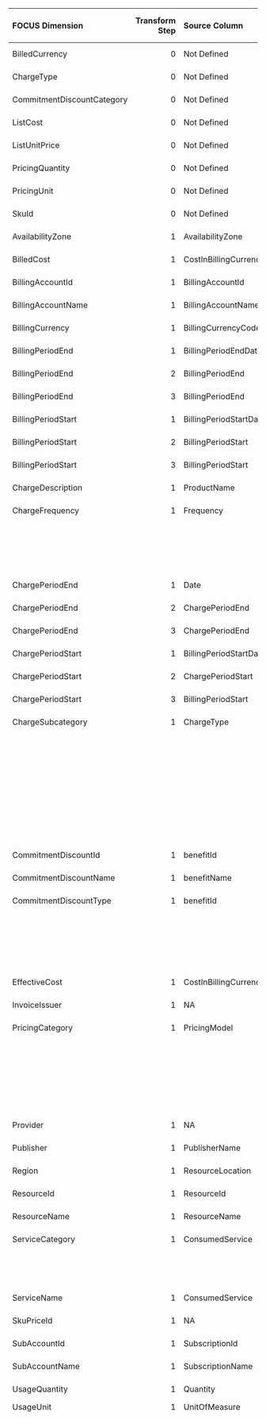 | FOCUS Dimension            |   Transform Step | Source Column          | Source Column Type   | Transform Type      | Filters/Process/Etc.                                                                         |
|:---------------------------|-----------------:|:-----------------------|:---------------------|:--------------------|:---------------------------------------------------------------------------------------------|
| BilledCurrency             |                0 | Not Defined            | Not Defined          | Not Defined         | Not Defined                                                                                  |
| ChargeType                 |                0 | Not Defined            | Not Defined          | Not Defined         | Not Defined                                                                                  |
| CommitmentDiscountCategory |                0 | Not Defined            | Not Defined          | Not Defined         | Not Defined                                                                                  |
| ListCost                   |                0 | Not Defined            | Not Defined          | Not Defined         | Not Defined                                                                                  |
| ListUnitPrice              |                0 | Not Defined            | Not Defined          | Not Defined         | Not Defined                                                                                  |
| PricingQuantity            |                0 | Not Defined            | Not Defined          | Not Defined         | Not Defined                                                                                  |
| PricingUnit                |                0 | Not Defined            | Not Defined          | Not Defined         | Not Defined                                                                                  |
| SkuId                      |                0 | Not Defined            | Not Defined          | Not Defined         | Not Defined                                                                                  |
| AvailabilityZone           |                1 | AvailabilityZone       | Not Defined          | RENAME_COLUMN       |                                                                                              |
| BilledCost                 |                1 | CostInBillingCurrency  | Not Defined          | RENAME_COLUMN       |                                                                                              |
| BillingAccountId           |                1 | BillingAccountId       | Not Defined          | RENAME_COLUMN       |                                                                                              |
| BillingAccountName         |                1 | BillingAccountName     | Not Defined          | RENAME_COLUMN       |                                                                                              |
| BillingCurrency            |                1 | BillingCurrencyCode    | Not Defined          | RENAME_COLUMN       |                                                                                              |
| BillingPeriodEnd           |                1 | BillingPeriodEndDate   | Not Defined          | PARSE_DATETIME      | %m/%d/%Y                                                                                     |
| BillingPeriodEnd           |                2 | BillingPeriodEnd       | Not Defined          | ASSIGN_UTC_TIMEZONE |                                                                                              |
| BillingPeriodEnd           |                3 | BillingPeriodEnd       | Not Defined          | RENAME_COLUMN       |                                                                                              |
| BillingPeriodStart         |                1 | BillingPeriodStartDate | Not Defined          | PARSE_DATETIME      | %m/%d/%Y                                                                                     |
| BillingPeriodStart         |                2 | BillingPeriodStart     | Not Defined          | ASSIGN_UTC_TIMEZONE |                                                                                              |
| BillingPeriodStart         |                3 | BillingPeriodStart     | Not Defined          | RENAME_COLUMN       |                                                                                              |
| ChargeDescription          |                1 | ProductName            | Not Defined          | RENAME_COLUMN       |                                                                                              |
| ChargeFrequency            |                1 | Frequency              | Not Defined          | SQL_CONDITION       | conditions:                                                                                  |
|                            |                  |                        |                      |                     | - WHEN Frequency = 'OneTime' THEN 'One-Time'                                                 |
|                            |                  |                        |                      |                     | - WHEN Frequency = 'Recurring' THEN 'Recurring'                                              |
|                            |                  |                        |                      |                     | - WHEN Frequency = 'UsageBased' THEN 'Usage-Based'                                           |
|                            |                  |                        |                      |                     | default_value: '''Other'''                                                                   |
| ChargePeriodEnd            |                1 | Date                   | Not Defined          | PARSE_DATETIME      | %m/%d/%Y                                                                                     |
| ChargePeriodEnd            |                2 | ChargePeriodEnd        | Not Defined          | ASSIGN_UTC_TIMEZONE |                                                                                              |
| ChargePeriodEnd            |                3 | ChargePeriodEnd        | Not Defined          | RENAME_COLUMN       |                                                                                              |
| ChargePeriodStart          |                1 | BillingPeriodStartDate | Not Defined          | PARSE_DATETIME      | %m/%d/%Y                                                                                     |
| ChargePeriodStart          |                2 | ChargePeriodStart      | Not Defined          | ASSIGN_UTC_TIMEZONE |                                                                                              |
| ChargePeriodStart          |                3 | BillingPeriodStart     | Not Defined          | RENAME_COLUMN       |                                                                                              |
| ChargeSubcategory          |                1 | ChargeType             | Not Defined          | SQL_CONDITION       | conditions:                                                                                  |
|                            |                  |                        |                      |                     | - WHEN ChargeType = 'Usage' AND PricingModel = 'Reservation' OR PricingModel = 'SavingsPlan' |
|                            |                  |                        |                      |                     |   THEN 'Used Commitment'                                                                     |
|                            |                  |                        |                      |                     | - WHEN PricingModel = 'UnusedReservation' OR PricingModel = 'UnusedSavingsPlan' THEN         |
|                            |                  |                        |                      |                     |   'Unused Commitment'                                                                        |
|                            |                  |                        |                      |                     | - WHEN ChargeType = 'Refund' THEN 'Refund'                                                   |
|                            |                  |                        |                      |                     | - WHEN ChargeType = 'RoundingAdjustment' THEN 'Rounding Error'                               |
|                            |                  |                        |                      |                     | default_value: '''Other'''                                                                   |
| CommitmentDiscountId       |                1 | benefitId              | Not Defined          | RENAME_COLUMN       |                                                                                              |
| CommitmentDiscountName     |                1 | benefitName            | Not Defined          | RENAME_COLUMN       |                                                                                              |
| CommitmentDiscountType     |                1 | benefitId              | Not Defined          | SQL_CONDITION       | conditions:                                                                                  |
|                            |                  |                        |                      |                     | - WHEN LOWER(benefitId) LIKE '%/microsoft.capacity/%' THEN 'Reservation'                     |
|                            |                  |                        |                      |                     | - WHEN LOWER(benefitId) LIKE '%/microsoft.billingbenefits/%' THEN 'Savings Plan'             |
|                            |                  |                        |                      |                     | default_value: 'NULL'                                                                        |
| EffectiveCost              |                1 | CostInBillingCurrency  | Not Defined          | RENAME_COLUMN       |                                                                                              |
| InvoiceIssuer              |                1 | NA                     | Not Defined          | ASSIGN_STATIC_VALUE | static_value: Microsoft                                                                      |
| PricingCategory            |                1 | PricingModel           | Not Defined          | SQL_CONDITION       | conditions:                                                                                  |
|                            |                  |                        |                      |                     | - WHEN PricingModel = 'OnDemand' THEN 'On-Demand'                                            |
|                            |                  |                        |                      |                     | - WHEN PricingModel = 'Spot' THEN 'Dynamic'                                                  |
|                            |                  |                        |                      |                     | - WHEN PricingModel = 'Reservation' OR PricingModel = 'Savings Plans' THEN 'Commitment       |
|                            |                  |                        |                      |                     |   Discount'                                                                                  |
|                            |                  |                        |                      |                     | default_value: '''Other'''                                                                   |
| Provider                   |                1 | NA                     | Not Defined          | ASSIGN_STATIC_VALUE | static_value: Azure                                                                          |
| Publisher                  |                1 | PublisherName          | Not Defined          | RENAME_COLUMN       |                                                                                              |
| Region                     |                1 | ResourceLocation       | Not Defined          | RENAME_COLUMN       |                                                                                              |
| ResourceId                 |                1 | ResourceId             | Not Defined          | RENAME_COLUMN       |                                                                                              |
| ResourceName               |                1 | ResourceName           | Not Defined          | RENAME_COLUMN       |                                                                                              |
| ServiceCategory            |                1 | ConsumedService        | Not Defined          | LOOKUP              | destination_value: ServiceCategory                                                           |
|                            |                  |                        |                      |                     | reference_dataset_path: conversion_configs/azure/mapping_files/azure_category_mapping.csv    |
|                            |                  |                        |                      |                     | source_value: ConsumedService                                                                |
| ServiceName                |                1 | ConsumedService        | Not Defined          | RENAME_COLUMN       |                                                                                              |
| SkuPriceId                 |                1 | NA                     | Not Defined          | ASSIGN_STATIC_VALUE | static_value: null                                                                           |
| SubAccountId               |                1 | SubscriptionId         | Not Defined          | RENAME_COLUMN       |                                                                                              |
| SubAccountName             |                1 | SubscriptionName       | Not Defined          | RENAME_COLUMN       |                                                                                              |
| UsageQuantity              |                1 | Quantity               | Not Defined          | RENAME_COLUMN       |                                                                                              |
| UsageUnit                  |                1 | UnitOfMeasure          | string               | MAP_VALUES          | default_value: Units                                                                         |
|                            |                  |                        |                      |                     | value_list:                                                                                  |
|                            |                  |                        |                      |                     | - key: 1                                                                                     |
|                            |                  |                        |                      |                     |   value: Units                                                                               |
|                            |                  |                        |                      |                     | - key: 1 /Day                                                                                |
|                            |                  |                        |                      |                     |   value: Units/Day                                                                           |
|                            |                  |                        |                      |                     | - key: 1 /Hour                                                                               |
|                            |                  |                        |                      |                     |   value: Units/Hour                                                                          |
|                            |                  |                        |                      |                     | - key: 1 /Month                                                                              |
|                            |                  |                        |                      |                     |   value: Units/Month                                                                         |
|                            |                  |                        |                      |                     | - key: 1 /Year                                                                               |
|                            |                  |                        |                      |                     |   value: Units/Year                                                                          |
|                            |                  |                        |                      |                     | - key: 1 1 Hour                                                                              |
|                            |                  |                        |                      |                     |   value: Hours                                                                               |
|                            |                  |                        |                      |                     | - key: 1 Agents                                                                              |
|                            |                  |                        |                      |                     |   value: Agents                                                                              |
|                            |                  |                        |                      |                     | - key: 1 Annual Domain                                                                       |
|                            |                  |                        |                      |                     |   value: Domains/Year                                                                        |
|                            |                  |                        |                      |                     | - key: 1 Annual Domains                                                                      |
|                            |                  |                        |                      |                     |   value: Domains/Year                                                                        |
|                            |                  |                        |                      |                     | - key: 1 Annual Subscriptions                                                                |
|                            |                  |                        |                      |                     |   value: Subscriptions/Year                                                                  |
|                            |                  |                        |                      |                     | - key: 1 Border Routers                                                                      |
|                            |                  |                        |                      |                     |   value: Routers                                                                             |
|                            |                  |                        |                      |                     | - key: 1 Certificate                                                                         |
|                            |                  |                        |                      |                     |   value: Certificates                                                                        |
|                            |                  |                        |                      |                     | - key: 1 Concurrent DVC                                                                      |
|                            |                  |                        |                      |                     |   value: Configurations                                                                      |
|                            |                  |                        |                      |                     | - key: 1 Connection                                                                          |
|                            |                  |                        |                      |                     |   value: Connections                                                                         |
|                            |                  |                        |                      |                     | - key: 1 Connections                                                                         |
|                            |                  |                        |                      |                     |   value: Connections                                                                         |
|                            |                  |                        |                      |                     | - key: 1 Content Hours                                                                       |
|                            |                  |                        |                      |                     |   value: Hours                                                                               |
|                            |                  |                        |                      |                     | - key: 1 Cubic Meter/Month                                                                   |
|                            |                  |                        |                      |                     |   value: Cubic Meters/Month                                                                  |
|                            |                  |                        |                      |                     | - key: 1 Daily App                                                                           |
|                            |                  |                        |                      |                     |   value: Apps/Day                                                                            |
|                            |                  |                        |                      |                     | - key: 1 Daily Connection                                                                    |
|                            |                  |                        |                      |                     |   value: Connections/Day                                                                     |
|                            |                  |                        |                      |                     | - key: 1 Daily Connections                                                                   |
|                            |                  |                        |                      |                     |   value: Connections/Day                                                                     |
|                            |                  |                        |                      |                     | - key: 1 Daily Pack                                                                          |
|                            |                  |                        |                      |                     |   value: Packs/Day                                                                           |
|                            |                  |                        |                      |                     | - key: 1 Daily Reserved Unit                                                                 |
|                            |                  |                        |                      |                     |   value: Units/Day                                                                           |
|                            |                  |                        |                      |                     | - key: 1 Daily Reserved Units                                                                |
|                            |                  |                        |                      |                     |   value: Units/Day                                                                           |
|                            |                  |                        |                      |                     | - key: 1 Daily Unit                                                                          |
|                            |                  |                        |                      |                     |   value: Units/Day                                                                           |
|                            |                  |                        |                      |                     | - key: 1 Daily Units                                                                         |
|                            |                  |                        |                      |                     |   value: Units/Day                                                                           |
|                            |                  |                        |                      |                     | - key: 1 Daily User                                                                          |
|                            |                  |                        |                      |                     |   value: Users/Day                                                                           |
|                            |                  |                        |                      |                     | - key: 1 Database Unit                                                                       |
|                            |                  |                        |                      |                     |   value: Units                                                                               |
|                            |                  |                        |                      |                     | - key: 1 Database Units (DU)                                                                 |
|                            |                  |                        |                      |                     |   value: Units                                                                               |
|                            |                  |                        |                      |                     | - key: 1 Day                                                                                 |
|                            |                  |                        |                      |                     |   value: Days                                                                                |
|                            |                  |                        |                      |                     | - key: 1 Days                                                                                |
|                            |                  |                        |                      |                     |   value: Days                                                                                |
|                            |                  |                        |                      |                     | - key: 1 Device                                                                              |
|                            |                  |                        |                      |                     |   value: Devices                                                                             |
|                            |                  |                        |                      |                     | - key: 1 Devices                                                                             |
|                            |                  |                        |                      |                     |   value: Devices                                                                             |
|                            |                  |                        |                      |                     | - key: 1 Executions                                                                          |
|                            |                  |                        |                      |                     |   value: Executions                                                                          |
|                            |                  |                        |                      |                     | - key: 1 GB                                                                                  |
|                            |                  |                        |                      |                     |   value: GB                                                                                  |
|                            |                  |                        |                      |                     | - key: 1 GB Hour                                                                             |
|                            |                  |                        |                      |                     |   value: GB Hours                                                                            |
|                            |                  |                        |                      |                     | - key: 1 GB Second                                                                           |
|                            |                  |                        |                      |                     |   value: GB Seconds                                                                          |
|                            |                  |                        |                      |                     | - key: 1 GB/Hour                                                                             |
|                            |                  |                        |                      |                     |   value: GB/Hour                                                                             |
|                            |                  |                        |                      |                     | - key: 1 GB/Month                                                                            |
|                            |                  |                        |                      |                     |   value: GB/Month                                                                            |
|                            |                  |                        |                      |                     | - key: 1 GiB Hour                                                                            |
|                            |                  |                        |                      |                     |   value: GiB Hours                                                                           |
|                            |                  |                        |                      |                     | - key: 1 GiB/Day                                                                             |
|                            |                  |                        |                      |                     |   value: GiB/Day                                                                             |
|                            |                  |                        |                      |                     | - key: 1 GiB/Hour                                                                            |
|                            |                  |                        |                      |                     |   value: GiB/Hour                                                                            |
|                            |                  |                        |                      |                     | - key: 1 GiB/Month                                                                           |
|                            |                  |                        |                      |                     |   value: GiB/Month                                                                           |
|                            |                  |                        |                      |                     | - key: 1 Hour                                                                                |
|                            |                  |                        |                      |                     |   value: Hours                                                                               |
|                            |                  |                        |                      |                     | - key: 1 Hourly Connection                                                                   |
|                            |                  |                        |                      |                     |   value: Connections/Hour                                                                    |
|                            |                  |                        |                      |                     | - key: 1 Hourly Unit                                                                         |
|                            |                  |                        |                      |                     |   value: Units/Hour                                                                          |
|                            |                  |                        |                      |                     | - key: 1 Hourly Units                                                                        |
|                            |                  |                        |                      |                     |   value: Units/Hour                                                                          |
|                            |                  |                        |                      |                     | - key: 1 Hours                                                                               |
|                            |                  |                        |                      |                     |   value: Hours                                                                               |
|                            |                  |                        |                      |                     | - key: 1 Key                                                                                 |
|                            |                  |                        |                      |                     |   value: Keys                                                                                |
|                            |                  |                        |                      |                     | - key: 1 Key Use                                                                             |
|                            |                  |                        |                      |                     |   value: Keys                                                                                |
|                            |                  |                        |                      |                     | - key: 1 MB                                                                                  |
|                            |                  |                        |                      |                     |   value: MB                                                                                  |
|                            |                  |                        |                      |                     | - key: 1 Maps                                                                                |
|                            |                  |                        |                      |                     |   value: Maps                                                                                |
|                            |                  |                        |                      |                     | - key: 1 Messaging Unit                                                                      |
|                            |                  |                        |                      |                     |   value: Units                                                                               |
|                            |                  |                        |                      |                     | - key: 1 Minute                                                                              |
|                            |                  |                        |                      |                     |   value: Minutes                                                                             |
|                            |                  |                        |                      |                     | - key: 1 Month                                                                               |
|                            |                  |                        |                      |                     |   value: Months                                                                              |
|                            |                  |                        |                      |                     | - key: 1 Named Users                                                                         |
|                            |                  |                        |                      |                     |   value: Users                                                                               |
|                            |                  |                        |                      |                     | - key: 1 Node                                                                                |
|                            |                  |                        |                      |                     |   value: Nodes                                                                               |
|                            |                  |                        |                      |                     | - key: 1 Nodes                                                                               |
|                            |                  |                        |                      |                     |   value: Nodes                                                                               |
|                            |                  |                        |                      |                     | - key: 1 PB/Hour                                                                             |
|                            |                  |                        |                      |                     |   value: PB/Hour                                                                             |
|                            |                  |                        |                      |                     | - key: 1 PiB/Hour                                                                            |
|                            |                  |                        |                      |                     |   value: PiB/Hour                                                                            |
|                            |                  |                        |                      |                     | - key: 1 Pipeline                                                                            |
|                            |                  |                        |                      |                     |   value: Pipelines                                                                           |
|                            |                  |                        |                      |                     | - key: 1 Plan                                                                                |
|                            |                  |                        |                      |                     |   value: Plans                                                                               |
|                            |                  |                        |                      |                     | - key: 1 Plans                                                                               |
|                            |                  |                        |                      |                     |   value: Plans                                                                               |
|                            |                  |                        |                      |                     | - key: 1 Policies                                                                            |
|                            |                  |                        |                      |                     |   value: Policies                                                                            |
|                            |                  |                        |                      |                     | - key: 1 Resource                                                                            |
|                            |                  |                        |                      |                     |   value: Resources                                                                           |
|                            |                  |                        |                      |                     | - key: 1 Sites                                                                               |
|                            |                  |                        |                      |                     |   value: Sites                                                                               |
|                            |                  |                        |                      |                     | - key: 1 Subscription                                                                        |
|                            |                  |                        |                      |                     |   value: Subscriptions                                                                       |
|                            |                  |                        |                      |                     | - key: 1 Subscriptions                                                                       |
|                            |                  |                        |                      |                     |   value: Subscriptions                                                                       |
|                            |                  |                        |                      |                     | - key: 1 TB                                                                                  |
|                            |                  |                        |                      |                     |   value: TB                                                                                  |
|                            |                  |                        |                      |                     | - key: 1 TB Hour                                                                             |
|                            |                  |                        |                      |                     |   value: TB Hours                                                                            |
|                            |                  |                        |                      |                     | - key: 1 TB Second                                                                           |
|                            |                  |                        |                      |                     |   value: TB Seconds                                                                          |
|                            |                  |                        |                      |                     | - key: 1 TB/Hour                                                                             |
|                            |                  |                        |                      |                     |   value: TB/Hour                                                                             |
|                            |                  |                        |                      |                     | - key: 1 TB/Month                                                                            |
|                            |                  |                        |                      |                     |   value: TB/Month                                                                            |
|                            |                  |                        |                      |                     | - key: 1 TiB                                                                                 |
|                            |                  |                        |                      |                     |   value: TiB                                                                                 |
|                            |                  |                        |                      |                     | - key: 1 TiB Hour                                                                            |
|                            |                  |                        |                      |                     |   value: TiB Hours                                                                           |
|                            |                  |                        |                      |                     | - key: 1 TiB/Hour                                                                            |
|                            |                  |                        |                      |                     |   value: TiB/Hour                                                                            |
|                            |                  |                        |                      |                     | - key: 1 TiB/Month                                                                           |
|                            |                  |                        |                      |                     |   value: TiB/Month                                                                           |
|                            |                  |                        |                      |                     | - key: 1 Unit                                                                                |
|                            |                  |                        |                      |                     |   value: Units                                                                               |
|                            |                  |                        |                      |                     | - key: 1 Units                                                                               |
|                            |                  |                        |                      |                     |   value: Units                                                                               |
|                            |                  |                        |                      |                     | - key: 1 User                                                                                |
|                            |                  |                        |                      |                     |   value: Users                                                                               |
|                            |                  |                        |                      |                     | - key: 1 Users                                                                               |
|                            |                  |                        |                      |                     |   value: Users                                                                               |
|                            |                  |                        |                      |                     | - key: 1 VM                                                                                  |
|                            |                  |                        |                      |                     |   value: Virtual Machines                                                                    |
|                            |                  |                        |                      |                     | - key: 1 Virtual Machine                                                                     |
|                            |                  |                        |                      |                     |   value: Virtual Machines                                                                    |
|                            |                  |                        |                      |                     | - key: 1 Website                                                                             |
|                            |                  |                        |                      |                     |   value: Websites                                                                            |
|                            |                  |                        |                      |                     | - key: 1 Zones                                                                               |
|                            |                  |                        |                      |                     |   value: Zones                                                                               |
|                            |                  |                        |                      |                     | - key: 1 day                                                                                 |
|                            |                  |                        |                      |                     |   value: Day                                                                                 |
|                            |                  |                        |                      |                     | - key: 1 hour                                                                                |
|                            |                  |                        |                      |                     |   value: Hour                                                                                |
|                            |                  |                        |                      |                     | - key: 1 user                                                                                |
|                            |                  |                        |                      |                     |   value: User                                                                                |
|                            |                  |                        |                      |                     | - key: 1/Day                                                                                 |
|                            |                  |                        |                      |                     |   value: Units/Day                                                                           |
|                            |                  |                        |                      |                     | - key: 1/Hour                                                                                |
|                            |                  |                        |                      |                     |   value: Units/Hour                                                                          |
|                            |                  |                        |                      |                     | - key: 1/Month                                                                               |
|                            |                  |                        |                      |                     |   value: Units/Month                                                                         |
|                            |                  |                        |                      |                     | - key: 10                                                                                    |
|                            |                  |                        |                      |                     |   value: Units                                                                               |
|                            |                  |                        |                      |                     | - key: 10                                                                                    |
|                            |                  |                        |                      |                     |   value: Units                                                                               |
|                            |                  |                        |                      |                     | - key: 10 /Day                                                                               |
|                            |                  |                        |                      |                     |   value: Units/Day                                                                           |
|                            |                  |                        |                      |                     | - key: 10 /Hour                                                                              |
|                            |                  |                        |                      |                     |   value: Units/Hour                                                                          |
|                            |                  |                        |                      |                     | - key: 10 /Month                                                                             |
|                            |                  |                        |                      |                     |   value: Units/Month                                                                         |
|                            |                  |                        |                      |                     | - key: 10 Activities                                                                         |
|                            |                  |                        |                      |                     |   value: Activities                                                                          |
|                            |                  |                        |                      |                     | - key: 10 DB Hours                                                                           |
|                            |                  |                        |                      |                     |   value: DB Hours                                                                            |
|                            |                  |                        |                      |                     | - key: 10 DBU Hours                                                                          |
|                            |                  |                        |                      |                     |   value: DBU Hours                                                                           |
|                            |                  |                        |                      |                     | - key: 10 Database Unit                                                                      |
|                            |                  |                        |                      |                     |   value: Units                                                                               |
|                            |                  |                        |                      |                     | - key: 10 Database Units (DU)                                                                |
|                            |                  |                        |                      |                     |   value: Units                                                                               |
|                            |                  |                        |                      |                     | - key: 10 Days                                                                               |
|                            |                  |                        |                      |                     |   value: Days                                                                                |
|                            |                  |                        |                      |                     | - key: 10 Devices                                                                            |
|                            |                  |                        |                      |                     |   value: Devices                                                                             |
|                            |                  |                        |                      |                     | - key: 10 GB                                                                                 |
|                            |                  |                        |                      |                     |   value: GB                                                                                  |
|                            |                  |                        |                      |                     | - key: 10 GB/Day                                                                             |
|                            |                  |                        |                      |                     |   value: GB/Day                                                                              |
|                            |                  |                        |                      |                     | - key: 10 GB/Month                                                                           |
|                            |                  |                        |                      |                     |   value: GB/Month                                                                            |
|                            |                  |                        |                      |                     | - key: 10 GiB                                                                                |
|                            |                  |                        |                      |                     |   value: GiB                                                                                 |
|                            |                  |                        |                      |                     | - key: 10 GiB/Month                                                                          |
|                            |                  |                        |                      |                     |   value: GiB/Month                                                                           |
|                            |                  |                        |                      |                     | - key: 10 Hour                                                                               |
|                            |                  |                        |                      |                     |   value: Hours                                                                               |
|                            |                  |                        |                      |                     | - key: 10 Hourly Units                                                                       |
|                            |                  |                        |                      |                     |   value: Units/Hour                                                                          |
|                            |                  |                        |                      |                     | - key: 10 Hours                                                                              |
|                            |                  |                        |                      |                     |   value: Hours                                                                               |
|                            |                  |                        |                      |                     | - key: 10 Instance Hours                                                                     |
|                            |                  |                        |                      |                     |   value: Hours                                                                               |
|                            |                  |                        |                      |                     | - key: 10 Minutes                                                                            |
|                            |                  |                        |                      |                     |   value: Minutes                                                                             |
|                            |                  |                        |                      |                     | - key: 10 Month                                                                              |
|                            |                  |                        |                      |                     |   value: Months                                                                              |
|                            |                  |                        |                      |                     | - key: 10 Months                                                                             |
|                            |                  |                        |                      |                     |   value: Months                                                                              |
|                            |                  |                        |                      |                     | - key: 10 PB Seconds                                                                         |
|                            |                  |                        |                      |                     |   value: PB Seconds                                                                          |
|                            |                  |                        |                      |                     | - key: 10 PB/Hour                                                                            |
|                            |                  |                        |                      |                     |   value: PB/Hour                                                                             |
|                            |                  |                        |                      |                     | - key: 10 PiB Seconds                                                                        |
|                            |                  |                        |                      |                     |   value: PiB Seconds                                                                         |
|                            |                  |                        |                      |                     | - key: 10 Pipelines                                                                          |
|                            |                  |                        |                      |                     |   value: Pipelines                                                                           |
|                            |                  |                        |                      |                     | - key: 10 Rotations                                                                          |
|                            |                  |                        |                      |                     |   value: Rotations                                                                           |
|                            |                  |                        |                      |                     | - key: 10 Service Endpoints                                                                  |
|                            |                  |                        |                      |                     |   value: Endpoints                                                                           |
|                            |                  |                        |                      |                     | - key: 10 TB                                                                                 |
|                            |                  |                        |                      |                     |   value: TB                                                                                  |
|                            |                  |                        |                      |                     | - key: 10 TB Hours                                                                           |
|                            |                  |                        |                      |                     |   value: TB Hours                                                                            |
|                            |                  |                        |                      |                     | - key: 10 TB/Day                                                                             |
|                            |                  |                        |                      |                     |   value: TB/Day                                                                              |
|                            |                  |                        |                      |                     | - key: 10 TB/Hour                                                                            |
|                            |                  |                        |                      |                     |   value: TB/Hour                                                                             |
|                            |                  |                        |                      |                     | - key: 10 TB/Month                                                                           |
|                            |                  |                        |                      |                     |   value: TB/Month                                                                            |
|                            |                  |                        |                      |                     | - key: 10 TiB                                                                                |
|                            |                  |                        |                      |                     |   value: TiB                                                                                 |
|                            |                  |                        |                      |                     | - key: 10 TiB Hours                                                                          |
|                            |                  |                        |                      |                     |   value: TiB Hours                                                                           |
|                            |                  |                        |                      |                     | - key: 10 TiB/Hour                                                                           |
|                            |                  |                        |                      |                     |   value: TiB/Hour                                                                            |
|                            |                  |                        |                      |                     | - key: 10 TiB/Month                                                                          |
|                            |                  |                        |                      |                     |   value: TiB/Month                                                                           |
|                            |                  |                        |                      |                     | - key: 10 Unit                                                                               |
|                            |                  |                        |                      |                     |   value: Units                                                                               |
|                            |                  |                        |                      |                     | - key: 10 Unit Hours                                                                         |
|                            |                  |                        |                      |                     |   value: Unit Hours                                                                          |
|                            |                  |                        |                      |                     | - key: 10 Units                                                                              |
|                            |                  |                        |                      |                     |   value: Units                                                                               |
|                            |                  |                        |                      |                     | - key: 10 day                                                                                |
|                            |                  |                        |                      |                     |   value: Day                                                                                 |
|                            |                  |                        |                      |                     | - key: 100                                                                                   |
|                            |                  |                        |                      |                     |   value: Units                                                                               |
|                            |                  |                        |                      |                     | - key: 100                                                                                   |
|                            |                  |                        |                      |                     |   value: Units                                                                               |
|                            |                  |                        |                      |                     | - key: 100 /Day                                                                              |
|                            |                  |                        |                      |                     |   value: Units/Day                                                                           |
|                            |                  |                        |                      |                     | - key: 100 /Hour                                                                             |
|                            |                  |                        |                      |                     |   value: Units/Hour                                                                          |
|                            |                  |                        |                      |                     | - key: 100 /Month                                                                            |
|                            |                  |                        |                      |                     |   value: Units/Month                                                                         |
|                            |                  |                        |                      |                     | - key: 100 API Calls                                                                         |
|                            |                  |                        |                      |                     |   value: Requests                                                                            |
|                            |                  |                        |                      |                     | - key: 100 Authentications                                                                   |
|                            |                  |                        |                      |                     |   value: Authentications                                                                     |
|                            |                  |                        |                      |                     | - key: 100 Connections                                                                       |
|                            |                  |                        |                      |                     |   value: Connections                                                                         |
|                            |                  |                        |                      |                     | - key: 100 Core Hours                                                                        |
|                            |                  |                        |                      |                     |   value: Hours                                                                               |
|                            |                  |                        |                      |                     | - key: 100 Core Hrs                                                                          |
|                            |                  |                        |                      |                     |   value: Hours                                                                               |
|                            |                  |                        |                      |                     | - key: 100 Days                                                                              |
|                            |                  |                        |                      |                     |   value: Days                                                                                |
|                            |                  |                        |                      |                     | - key: 100 GB                                                                                |
|                            |                  |                        |                      |                     |   value: GB                                                                                  |
|                            |                  |                        |                      |                     | - key: 100 GB/Day                                                                            |
|                            |                  |                        |                      |                     |   value: GB/Day                                                                              |
|                            |                  |                        |                      |                     | - key: 100 GB/Month                                                                          |
|                            |                  |                        |                      |                     |   value: GB/Month                                                                            |
|                            |                  |                        |                      |                     | - key: 100 GiB                                                                               |
|                            |                  |                        |                      |                     |   value: GiB                                                                                 |
|                            |                  |                        |                      |                     | - key: 100 GiB/Hour                                                                          |
|                            |                  |                        |                      |                     |   value: GiB/Hour                                                                            |
|                            |                  |                        |                      |                     | - key: 100 GiB/Month                                                                         |
|                            |                  |                        |                      |                     |   value: GiB/Month                                                                           |
|                            |                  |                        |                      |                     | - key: 100 Hour                                                                              |
|                            |                  |                        |                      |                     |   value: Hours                                                                               |
|                            |                  |                        |                      |                     | - key: 100 Hourly Units                                                                      |
|                            |                  |                        |                      |                     |   value: Units/Hour                                                                          |
|                            |                  |                        |                      |                     | - key: 100 Hours                                                                             |
|                            |                  |                        |                      |                     |   value: Hours                                                                               |
|                            |                  |                        |                      |                     | - key: 100 IOPS/Month                                                                        |
|                            |                  |                        |                      |                     |   value: IOPS/Month                                                                          |
|                            |                  |                        |                      |                     | - key: 100 MB                                                                                |
|                            |                  |                        |                      |                     |   value: MB                                                                                  |
|                            |                  |                        |                      |                     | - key: 100 MB/Month                                                                          |
|                            |                  |                        |                      |                     |   value: MB/Month                                                                            |
|                            |                  |                        |                      |                     | - key: 100 Mbps                                                                              |
|                            |                  |                        |                      |                     |   value: Mbps                                                                                |
|                            |                  |                        |                      |                     | - key: 100 Minutes                                                                           |
|                            |                  |                        |                      |                     |   value: Minutes                                                                             |
|                            |                  |                        |                      |                     | - key: 100 Months                                                                            |
|                            |                  |                        |                      |                     |   value: Months                                                                              |
|                            |                  |                        |                      |                     | - key: 100 TB                                                                                |
|                            |                  |                        |                      |                     |   value: TB                                                                                  |
|                            |                  |                        |                      |                     | - key: 100 TB/Hour                                                                           |
|                            |                  |                        |                      |                     |   value: TB/Hour                                                                             |
|                            |                  |                        |                      |                     | - key: 100 TB/Month                                                                          |
|                            |                  |                        |                      |                     |   value: TB/Month                                                                            |
|                            |                  |                        |                      |                     | - key: 100 TiB/Hour                                                                          |
|                            |                  |                        |                      |                     |   value: TiB/Hour                                                                            |
|                            |                  |                        |                      |                     | - key: 100 Unit                                                                              |
|                            |                  |                        |                      |                     |   value: Units                                                                               |
|                            |                  |                        |                      |                     | - key: 100 Units                                                                             |
|                            |                  |                        |                      |                     |   value: Units                                                                               |
|                            |                  |                        |                      |                     | - key: 100 Users                                                                             |
|                            |                  |                        |                      |                     |   value: Users                                                                               |
|                            |                  |                        |                      |                     | - key: 1000                                                                                  |
|                            |                  |                        |                      |                     |   value: Units                                                                               |
|                            |                  |                        |                      |                     | - key: 1000                                                                                  |
|                            |                  |                        |                      |                     |   value: Units                                                                               |
|                            |                  |                        |                      |                     | - key: 1000 /Day                                                                             |
|                            |                  |                        |                      |                     |   value: Units/Day                                                                           |
|                            |                  |                        |                      |                     | - key: 1000 /Hour                                                                            |
|                            |                  |                        |                      |                     |   value: Units/Hour                                                                          |
|                            |                  |                        |                      |                     | - key: 1000 /Month                                                                           |
|                            |                  |                        |                      |                     |   value: Units/Month                                                                         |
|                            |                  |                        |                      |                     | - key: 1000 APIs                                                                             |
|                            |                  |                        |                      |                     |   value: APIs                                                                                |
|                            |                  |                        |                      |                     | - key: 1000 Activity Runs                                                                    |
|                            |                  |                        |                      |                     |   value: Runs                                                                                |
|                            |                  |                        |                      |                     | - key: 1000 Checks                                                                           |
|                            |                  |                        |                      |                     |   value: Checks                                                                              |
|                            |                  |                        |                      |                     | - key: 1000 Executions                                                                       |
|                            |                  |                        |                      |                     |   value: Executions                                                                          |
|                            |                  |                        |                      |                     | - key: 1000 GB                                                                               |
|                            |                  |                        |                      |                     |   value: GB                                                                                  |
|                            |                  |                        |                      |                     | - key: 1000 GB Hours                                                                         |
|                            |                  |                        |                      |                     |   value: GB Hours                                                                            |
|                            |                  |                        |                      |                     | - key: 1000 GB/Month                                                                         |
|                            |                  |                        |                      |                     |   value: GB/Month                                                                            |
|                            |                  |                        |                      |                     | - key: 1000 Hours                                                                            |
|                            |                  |                        |                      |                     |   value: Hours                                                                               |
|                            |                  |                        |                      |                     | - key: 1000 IOPS/Month                                                                       |
|                            |                  |                        |                      |                     |   value: IOPS/Month                                                                          |
|                            |                  |                        |                      |                     | - key: 1000 Keys                                                                             |
|                            |                  |                        |                      |                     |   value: Keys                                                                                |
|                            |                  |                        |                      |                     | - key: 1000 Licenses                                                                         |
|                            |                  |                        |                      |                     |   value: Licenses                                                                            |
|                            |                  |                        |                      |                     | - key: 1000 MAUS                                                                             |
|                            |                  |                        |                      |                     |   value: Users/Month                                                                         |
|                            |                  |                        |                      |                     | - key: 1000 MAUs                                                                             |
|                            |                  |                        |                      |                     |   value: Users/Month                                                                         |
|                            |                  |                        |                      |                     | - key: 1000 MB/Month                                                                         |
|                            |                  |                        |                      |                     |   value: MB/Month                                                                            |
|                            |                  |                        |                      |                     | - key: 1000 Minutes                                                                          |
|                            |                  |                        |                      |                     |   value: Minutes                                                                             |
|                            |                  |                        |                      |                     | - key: 1000 Months                                                                           |
|                            |                  |                        |                      |                     |   value: Months                                                                              |
|                            |                  |                        |                      |                     | - key: 1000 Relay Hours                                                                      |
|                            |                  |                        |                      |                     |   value: Hours                                                                               |
|                            |                  |                        |                      |                     | - key: 1000 Relay Hrs                                                                        |
|                            |                  |                        |                      |                     |   value: Hours                                                                               |
|                            |                  |                        |                      |                     | - key: 1000 Renders                                                                          |
|                            |                  |                        |                      |                     |   value: Renders                                                                             |
|                            |                  |                        |                      |                     | - key: 1000 Transactions                                                                     |
|                            |                  |                        |                      |                     |   value: Transactions                                                                        |
|                            |                  |                        |                      |                     | - key: 10000                                                                                 |
|                            |                  |                        |                      |                     |   value: Units                                                                               |
|                            |                  |                        |                      |                     | - key: 10000                                                                                 |
|                            |                  |                        |                      |                     |   value: Units                                                                               |
|                            |                  |                        |                      |                     | - key: 10000 /Day                                                                            |
|                            |                  |                        |                      |                     |   value: Units/Day                                                                           |
|                            |                  |                        |                      |                     | - key: 10000 /Hour                                                                           |
|                            |                  |                        |                      |                     |   value: Units/Hour                                                                          |
|                            |                  |                        |                      |                     | - key: 10000 /Month                                                                          |
|                            |                  |                        |                      |                     |   value: Units/Month                                                                         |
|                            |                  |                        |                      |                     | - key: 10000 1,000s                                                                          |
|                            |                  |                        |                      |                     |   value: Transactions in Thousands                                                           |
|                            |                  |                        |                      |                     | - key: 10000 Actions                                                                         |
|                            |                  |                        |                      |                     |   value: Actions                                                                             |
|                            |                  |                        |                      |                     | - key: 10000 Authentications                                                                 |
|                            |                  |                        |                      |                     |   value: Authentications                                                                     |
|                            |                  |                        |                      |                     | - key: 10000 Executions                                                                      |
|                            |                  |                        |                      |                     |   value: Executions                                                                          |
|                            |                  |                        |                      |                     | - key: 10000 Faces                                                                           |
|                            |                  |                        |                      |                     |   value: Faces                                                                               |
|                            |                  |                        |                      |                     | - key: 10000 GB                                                                              |
|                            |                  |                        |                      |                     |   value: GB                                                                                  |
|                            |                  |                        |                      |                     | - key: 10000 GB Hours                                                                        |
|                            |                  |                        |                      |                     |   value: GB Hours                                                                            |
|                            |                  |                        |                      |                     | - key: 10000 GB/Hour                                                                         |
|                            |                  |                        |                      |                     |   value: GB/Hour                                                                             |
|                            |                  |                        |                      |                     | - key: 10000 GB/Month                                                                        |
|                            |                  |                        |                      |                     |   value: GB/Month                                                                            |
|                            |                  |                        |                      |                     | - key: 10000 GiB/Hour                                                                        |
|                            |                  |                        |                      |                     |   value: GiB/Hour                                                                            |
|                            |                  |                        |                      |                     | - key: 10000 Hours                                                                           |
|                            |                  |                        |                      |                     |   value: Hours                                                                               |
|                            |                  |                        |                      |                     | - key: 10000 Minutes                                                                         |
|                            |                  |                        |                      |                     |   value: Minutes                                                                             |
|                            |                  |                        |                      |                     | - key: 10000 Operations                                                                      |
|                            |                  |                        |                      |                     |   value: Operations                                                                          |
|                            |                  |                        |                      |                     | - key: 10000 Predictions                                                                     |
|                            |                  |                        |                      |                     |   value: Predictions                                                                         |
|                            |                  |                        |                      |                     | - key: 10000 Seconds                                                                         |
|                            |                  |                        |                      |                     |   value: Seconds                                                                             |
|                            |                  |                        |                      |                     | - key: 10000 Transactions                                                                    |
|                            |                  |                        |                      |                     |   value: Transactions                                                                        |
|                            |                  |                        |                      |                     | - key: 10000 Users                                                                           |
|                            |                  |                        |                      |                     |   value: Users                                                                               |
|                            |                  |                        |                      |                     | - key: 10000 Virtual User Minutes                                                            |
|                            |                  |                        |                      |                     |   value: Minutes                                                                             |
|                            |                  |                        |                      |                     | - key: 100000                                                                                |
|                            |                  |                        |                      |                     |   value: Units                                                                               |
|                            |                  |                        |                      |                     | - key: 100000                                                                                |
|                            |                  |                        |                      |                     |   value: Units                                                                               |
|                            |                  |                        |                      |                     | - key: 100000 /Day                                                                           |
|                            |                  |                        |                      |                     |   value: Units/Day                                                                           |
|                            |                  |                        |                      |                     | - key: 100000 /Hour                                                                          |
|                            |                  |                        |                      |                     |   value: Units/Hour                                                                          |
|                            |                  |                        |                      |                     | - key: 100000 Executions                                                                     |
|                            |                  |                        |                      |                     |   value: Executions                                                                          |
|                            |                  |                        |                      |                     | - key: 100000 GB                                                                             |
|                            |                  |                        |                      |                     |   value: GB                                                                                  |
|                            |                  |                        |                      |                     | - key: 100000 GB Seconds                                                                     |
|                            |                  |                        |                      |                     |   value: GB Seconds                                                                          |
|                            |                  |                        |                      |                     | - key: 100000 GB/Hour                                                                        |
|                            |                  |                        |                      |                     |   value: GB/Hour                                                                             |
|                            |                  |                        |                      |                     | - key: 100000 GiB/Hour                                                                       |
|                            |                  |                        |                      |                     |   value: GiB/Hour                                                                            |
|                            |                  |                        |                      |                     | - key: 100000 Hours                                                                          |
|                            |                  |                        |                      |                     |   value: Hours                                                                               |
|                            |                  |                        |                      |                     | - key: 100000 Seconds                                                                        |
|                            |                  |                        |                      |                     |   value: Seconds                                                                             |
|                            |                  |                        |                      |                     | - key: 100000 Transactions                                                                   |
|                            |                  |                        |                      |                     |   value: Transactions                                                                        |
|                            |                  |                        |                      |                     | - key: 1000000                                                                               |
|                            |                  |                        |                      |                     |   value: Units                                                                               |
|                            |                  |                        |                      |                     | - key: 1000000                                                                               |
|                            |                  |                        |                      |                     |   value: Units                                                                               |
|                            |                  |                        |                      |                     | - key: 1000000 /Hour                                                                         |
|                            |                  |                        |                      |                     |   value: Units/Hour                                                                          |
|                            |                  |                        |                      |                     | - key: 1000000 /Month                                                                        |
|                            |                  |                        |                      |                     |   value: Units/Month                                                                         |
|                            |                  |                        |                      |                     | - key: 1000000 Data Points                                                                   |
|                            |                  |                        |                      |                     |   value: Data Points                                                                         |
|                            |                  |                        |                      |                     | - key: 1000000 GB Seconds                                                                    |
|                            |                  |                        |                      |                     |   value: GB Seconds                                                                          |
|                            |                  |                        |                      |                     | - key: 1000000 Messages                                                                      |
|                            |                  |                        |                      |                     |   value: Messages                                                                            |
|                            |                  |                        |                      |                     | - key: 1000000 Operations                                                                    |
|                            |                  |                        |                      |                     |   value: Operations                                                                          |
|                            |                  |                        |                      |                     | - key: 1000000 Pushes                                                                        |
|                            |                  |                        |                      |                     |   value: Pushes                                                                              |
|                            |                  |                        |                      |                     | - key: 1000000 Requests                                                                      |
|                            |                  |                        |                      |                     |   value: Requests                                                                            |
|                            |                  |                        |                      |                     | - key: 1000000 Seconds                                                                       |
|                            |                  |                        |                      |                     |   value: Seconds                                                                             |
|                            |                  |                        |                      |                     | - key: 1000000 Transactions                                                                  |
|                            |                  |                        |                      |                     |   value: Transactions                                                                        |
|                            |                  |                        |                      |                     | - key: 10000000                                                                              |
|                            |                  |                        |                      |                     |   value: Units                                                                               |
|                            |                  |                        |                      |                     | - key: 10000000                                                                              |
|                            |                  |                        |                      |                     |   value: Units                                                                               |
|                            |                  |                        |                      |                     | - key: 10000000 /Hour                                                                        |
|                            |                  |                        |                      |                     |   value: Units/Hour                                                                          |
|                            |                  |                        |                      |                     | - key: 10000000 /Month                                                                       |
|                            |                  |                        |                      |                     |   value: Units/Month                                                                         |
|                            |                  |                        |                      |                     | - key: 10000000 GB Seconds                                                                   |
|                            |                  |                        |                      |                     |   value: GB Seconds                                                                          |
|                            |                  |                        |                      |                     | - key: 10000000 Operations                                                                   |
|                            |                  |                        |                      |                     |   value: Operations                                                                          |
|                            |                  |                        |                      |                     | - key: 10000000 Pushes                                                                       |
|                            |                  |                        |                      |                     |   value: Pushes                                                                              |
|                            |                  |                        |                      |                     | - key: 10000000 Queries                                                                      |
|                            |                  |                        |                      |                     |   value: Queries                                                                             |
|                            |                  |                        |                      |                     | - key: 10000000 Seconds                                                                      |
|                            |                  |                        |                      |                     |   value: Seconds                                                                             |
|                            |                  |                        |                      |                     | - key: 10000000 Transactions                                                                 |
|                            |                  |                        |                      |                     |   value: Transactions                                                                        |
|                            |                  |                        |                      |                     | - key: 100000000                                                                             |
|                            |                  |                        |                      |                     |   value: Units                                                                               |
|                            |                  |                        |                      |                     | - key: 100000000                                                                             |
|                            |                  |                        |                      |                     |   value: Units                                                                               |
|                            |                  |                        |                      |                     | - key: 100000000 /Month                                                                      |
|                            |                  |                        |                      |                     |   value: Units/Month                                                                         |
|                            |                  |                        |                      |                     | - key: 100000000 Events                                                                      |
|                            |                  |                        |                      |                     |   value: Events                                                                              |
|                            |                  |                        |                      |                     | - key: 100000000 Operation Units                                                             |
|                            |                  |                        |                      |                     |   value: Units                                                                               |
|                            |                  |                        |                      |                     | - key: 100000000 Operations                                                                  |
|                            |                  |                        |                      |                     |   value: Operations                                                                          |
|                            |                  |                        |                      |                     | - key: 100000000 Pushes                                                                      |
|                            |                  |                        |                      |                     |   value: Pushes                                                                              |
|                            |                  |                        |                      |                     | - key: 100000000 Transactions                                                                |
|                            |                  |                        |                      |                     |   value: Transactions                                                                        |
|                            |                  |                        |                      |                     | - key: 1000000000                                                                            |
|                            |                  |                        |                      |                     |   value: Units                                                                               |
|                            |                  |                        |                      |                     | - key: 10000000000                                                                           |
|                            |                  |                        |                      |                     |   value: Units                                                                               |
|                            |                  |                        |                      |                     | - key: 100000000000                                                                          |
|                            |                  |                        |                      |                     |   value: Units                                                                               |
|                            |                  |                        |                      |                     | - key: 1024 GB                                                                               |
|                            |                  |                        |                      |                     |   value: GB                                                                                  |
|                            |                  |                        |                      |                     | - key: 102400 TiB/Hour                                                                       |
|                            |                  |                        |                      |                     |   value: TiB/Hour                                                                            |
|                            |                  |                        |                      |                     | - key: 10K                                                                                   |
|                            |                  |                        |                      |                     |   value: Units                                                                               |
|                            |                  |                        |                      |                     | - key: 10K/Month                                                                             |
|                            |                  |                        |                      |                     |   value: Units/Month                                                                         |
|                            |                  |                        |                      |                     | - key: 128 MB                                                                                |
|                            |                  |                        |                      |                     |   value: MB                                                                                  |
|                            |                  |                        |                      |                     | - key: 150 Hours                                                                             |
|                            |                  |                        |                      |                     |   value: Hours                                                                               |
|                            |                  |                        |                      |                     | - key: 1M                                                                                    |
|                            |                  |                        |                      |                     |   value: Units                                                                               |
|                            |                  |                        |                      |                     | - key: 2                                                                                     |
|                            |                  |                        |                      |                     |   value: Units                                                                               |
|                            |                  |                        |                      |                     | - key: 2                                                                                     |
|                            |                  |                        |                      |                     |   value: Units                                                                               |
|                            |                  |                        |                      |                     | - key: 2 Hosted Zones                                                                        |
|                            |                  |                        |                      |                     |   value: Zones                                                                               |
|                            |                  |                        |                      |                     | - key: 20 GB/Month                                                                           |
|                            |                  |                        |                      |                     |   value: GB/Month                                                                            |
|                            |                  |                        |                      |                     | - key: 200                                                                                   |
|                            |                  |                        |                      |                     |   value: Units                                                                               |
|                            |                  |                        |                      |                     | - key: 200                                                                                   |
|                            |                  |                        |                      |                     |   value: Units                                                                               |
|                            |                  |                        |                      |                     | - key: 200 /Hour                                                                             |
|                            |                  |                        |                      |                     |   value: Units/Hour                                                                          |
|                            |                  |                        |                      |                     | - key: 200 GB                                                                                |
|                            |                  |                        |                      |                     |   value: GB                                                                                  |
|                            |                  |                        |                      |                     | - key: 200 Hours                                                                             |
|                            |                  |                        |                      |                     |   value: Hours                                                                               |
|                            |                  |                        |                      |                     | - key: 200 minutes                                                                           |
|                            |                  |                        |                      |                     |   value: Minutes                                                                             |
|                            |                  |                        |                      |                     | - key: 2000 Hours                                                                            |
|                            |                  |                        |                      |                     |   value: Hours                                                                               |
|                            |                  |                        |                      |                     | - key: 200000                                                                                |
|                            |                  |                        |                      |                     |   value: Units                                                                               |
|                            |                  |                        |                      |                     | - key: 200000                                                                                |
|                            |                  |                        |                      |                     |   value: Units                                                                               |
|                            |                  |                        |                      |                     | - key: 200000 Transactions                                                                   |
|                            |                  |                        |                      |                     |   value: Transactions                                                                        |
|                            |                  |                        |                      |                     | - key: 2000000                                                                               |
|                            |                  |                        |                      |                     |   value: Units                                                                               |
|                            |                  |                        |                      |                     | - key: 2000000                                                                               |
|                            |                  |                        |                      |                     |   value: Units                                                                               |
|                            |                  |                        |                      |                     | - key: 25000                                                                                 |
|                            |                  |                        |                      |                     |   value: Units                                                                               |
|                            |                  |                        |                      |                     | - key: 250000                                                                                |
|                            |                  |                        |                      |                     |   value: Units                                                                               |
|                            |                  |                        |                      |                     | - key: 250000                                                                                |
|                            |                  |                        |                      |                     |   value: Units                                                                               |
|                            |                  |                        |                      |                     | - key: 2500000                                                                               |
|                            |                  |                        |                      |                     |   value: Units                                                                               |
|                            |                  |                        |                      |                     | - key: 30 /Day                                                                               |
|                            |                  |                        |                      |                     |   value: Units/Day                                                                           |
|                            |                  |                        |                      |                     | - key: 30 Days                                                                               |
|                            |                  |                        |                      |                     |   value: Days                                                                                |
|                            |                  |                        |                      |                     | - key: 31 Connections                                                                        |
|                            |                  |                        |                      |                     |   value: Connections                                                                         |
|                            |                  |                        |                      |                     | - key: 5 Connections                                                                         |
|                            |                  |                        |                      |                     |   value: Connections                                                                         |
|                            |                  |                        |                      |                     | - key: 5 GB                                                                                  |
|                            |                  |                        |                      |                     |   value: GB                                                                                  |
|                            |                  |                        |                      |                     | - key: 5 TB                                                                                  |
|                            |                  |                        |                      |                     |   value: TB                                                                                  |
|                            |                  |                        |                      |                     | - key: 50 Hours                                                                              |
|                            |                  |                        |                      |                     |   value: Hours                                                                               |
|                            |                  |                        |                      |                     | - key: 500                                                                                   |
|                            |                  |                        |                      |                     |   value: Units                                                                               |
|                            |                  |                        |                      |                     | - key: 500                                                                                   |
|                            |                  |                        |                      |                     |   value: Units                                                                               |
|                            |                  |                        |                      |                     | - key: 500 Hours                                                                             |
|                            |                  |                        |                      |                     |   value: Hours                                                                               |
|                            |                  |                        |                      |                     | - key: 500 Minute                                                                            |
|                            |                  |                        |                      |                     |   value: Minutes                                                                             |
|                            |                  |                        |                      |                     | - key: 500 Minutes                                                                           |
|                            |                  |                        |                      |                     |   value: Minutes                                                                             |
|                            |                  |                        |                      |                     | - key: 50000                                                                                 |
|                            |                  |                        |                      |                     |   value: Units                                                                               |
|                            |                  |                        |                      |                     | - key: 50000                                                                                 |
|                            |                  |                        |                      |                     |   value: Units                                                                               |
|                            |                  |                        |                      |                     | - key: 50000 GB Seconds                                                                      |
|                            |                  |                        |                      |                     |   value: GB Seconds                                                                          |
|                            |                  |                        |                      |                     | - key: 500000 Requests                                                                       |
|                            |                  |                        |                      |                     |   value: Requests                                                                            |
|                            |                  |                        |                      |                     | - key: 5000000                                                                               |
|                            |                  |                        |                      |                     |   value: Units                                                                               |
|                            |                  |                        |                      |                     | - key: 5000000                                                                               |
|                            |                  |                        |                      |                     |   value: Units                                                                               |
|                            |                  |                        |                      |                     | - key: 5000000 Requests                                                                      |
|                            |                  |                        |                      |                     |   value: Requests                                                                            |
|                            |                  |                        |                      |                     | - key: 5000000000 Requests                                                                   |
|                            |                  |                        |                      |                     |   value: Requests                                                                            |
|                            |                  |                        |                      |                     | - key: 60                                                                                    |
|                            |                  |                        |                      |                     |   value: Units                                                                               |
|                            |                  |                        |                      |                     | - key: 60                                                                                    |
|                            |                  |                        |                      |                     |   value: Units                                                                               |
|                            |                  |                        |                      |                     | - key: 60 Minutes                                                                            |
|                            |                  |                        |                      |                     |   value: Minutes                                                                             |
|                            |                  |                        |                      |                     | - key: 744 Connections                                                                       |
|                            |                  |                        |                      |                     |   value: Connections                                                                         |
|                            |                  |                        |                      |                     | - key: CallingMinutes                                                                        |
|                            |                  |                        |                      |                     |   value: Minutes                                                                             |
|                            |                  |                        |                      |                     | - key: Minute(s)                                                                             |
|                            |                  |                        |                      |                     |   value: Minutes                                                                             |
|                            |                  |                        |                      |                     | - key: Per Call                                                                              |
|                            |                  |                        |                      |                     |   value: Calls                                                                               |
|                            |                  |                        |                      |                     | - key: Unassigned                                                                            |
|                            |                  |                        |                      |                     |   value: Units                                                                               |